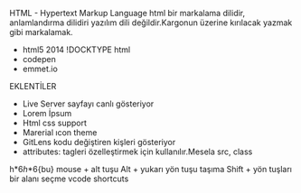 HTML - Hypertext Markup Language
html bir markalama dilidir, anlamlandırma dilidiri yazılım dili değildir.Kargonun üzerine kırılacak yazmak gibi markalamak.
- html5 2014 !DOCKTYPE html
- codepen
- emmet.io

EKLENTİLER
- Live Server  sayfayı canlı gösteriyor
- Lorem İpsum
- Html css support
- Marerial ıcon theme 
- GitLens kodu değiştiren kişleri gösteriyor
- attributes: tagleri özelleştirmek için kullanılır.Mesela src, class

h$*6   h$*6{bu}
mouse + alt tuşu
Alt + yukarı yön tuşu taşıma
Shift + yön tuşları bir alanı seçme
vcode shortcuts
